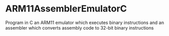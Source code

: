 # ARM11AssemblerEmulatorC
Program in C an ARM11 emulator which executes binary instructions and an assembler which converts assembly code to 32-bit binary instructions
